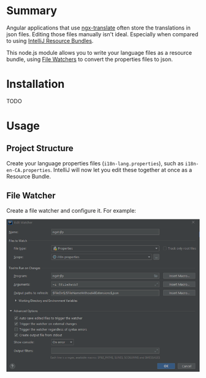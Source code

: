 # Summary

Angular applications that use [ngx-translate](https://github.com/ngx-translate/core) often store the translations in json files.  Editing those files manually isn't ideal.  Especially when compared to using [IntelliJ Resource Bundles](https://www.jetbrains.com/help/idea/resource-bundle.html).

This node.js module allows you to write your language files as a resource bundle, using [File Watchers](https://www.jetbrains.com/help/idea/using-file-watchers.html) to convert the properties files to json.

# Installation

TODO

# Usage

## Project Structure

Create your language properties files (`i18n-lang.properties`), such as `i18n-en-CA.properties`.  IntelliJ will now let you edit these together at once as a Resource Bundle.

## File Watcher

Create a file watcher and configure it.  For example:

![example file watcher configuration](readme/file-watcher-config.png "example file watcher configuration")

